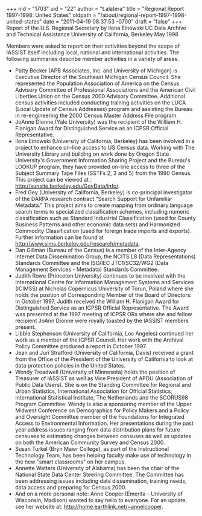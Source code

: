 +++
nid = "1703"
uid = "22"
author = "t.alatera"
title = "Regional Report 1997-1998: United States"
oldpath = "/about/regional-report-1997-1998-united-states"
date = "2011-04-19 08:37:53 -0700"
draft = "false"
+++
Report of the U.S. Regional Secretary
by
Ilona Einowski
UC Data Archive and Technical Assistance
University of California, Berkeley
May 1998

Members were asked to report on their activities beyond the scope of
IASSIST itself including local, national and international activities.
The following summaries describe member activities in a variety of
areas.

-   Patty Becker (APB Associates, Inc. and University of Michigan) is
    Executive Director of the Southeast Michigan Census Council. She
    represented the Population Association of America on the Census
    Advisory Committee of Professional Associations and the American
    Civil Liberties Union on the Census 2000 Advisory Committee.
    Additional census activities included conducting training activities
    on the LUCA (Local Update of Census Addresses) program and assisting
    the Bureau in re-engineering the 2000 Census Master Address File
    program.
-   JoAnne Dionne (Yale University) was the recipient of the William H.
    Flanigan Award for Distinguished Service as an ICPSR Official
    Representative.
-   Ilona Einowski (University of California, Berkeley) has been
    involved in a project to enhance on-line access to US Census data.
    Working with The University Library and building on work done by
    Oregon State University's Government Information Sharing Project
    and the Bureau's LOOKUP program, they have provided on-line access
    to three of the Subject Summary Tape Files (SSTFs 2, 3 and 5) from
    the 1990 Census. This project can be viewed at :
    <http://sunsite.berkeley.edu/GovData/info/>.
-   Fred Gey (University of California, Berkeley) is co-principal
    investigator of the DARPA research contract "Search Support for
    Unfamiliar Metadata." This project aims to create mapping from
    ordinary language search terms to specialized classification
    schemes, including numeric classification such as Standard
    Industrial Classification (used for County Business Patterns and
    other economic data sets) and Harmonized Commodity Classification
    (used for foreign trade imports and exports). Further information
    can be found at <http://www.sims.berkeley.edu/research/metadata>.
-   Dan Gillman (Bureau of the Census) is a member of the Inter-Agency
    Internet Data Dissemination Group, the NCITS L8 (Data
    Representations) Standards Committee and the ISO/IEC JTC1/SC32/WG2
    (Data Management Services - Metadata) Standards Committee.
-   Judith Rowe (Princeton University) continues to be involved with the
    International Centre for Information Management Systems and Services
    (ICIMSS) at Nicholas Copernicus University of Torun, Poland where
    she holds the position of Corresponding Member of the Board of
    Directors. In October 1997, Judith received the William H. Flanigan
    Award for Distinguished Service as an ICPSR Official Representative.
    The Award was presented at the 1997 meeting of ICPSR ORs where she
    and fellow recipient JoAnn Dionne were royally toasted by the
    IASSIST members present.
-   Libbie Stephenson (University of California, Los Angeles) continued
    her work as a member of the ICPSR Council. Her work with the
    Archival Policy Committee produced a report in October 1997.
-   Jean and Juri Stratford (University of California, Davis) received a
    grant from the Office of the President of the University of
    California to look at data protection policies in the United States.
-   Wendy Treadwell (University of Minnesota) holds the position of
    Treasurer of IASSIST as well as Vice President of APDU (Association
    of Public Data Users). She is on the Standing Committee for Regional
    and Urban Statistics, International Association for Official
    Statistics, International Statistical Institute, The Netherlands and
    the SCORUS98 Program Committee. Wendy is also a sponsoring member of
    the Upper Midwest Conference on Demographics for Policy Makers and a
    Policy and Oversight Committee member of the Foundations for
    Integrated Access to Environmental Information. Her presentations
    during the past year address issues ranging from data distribution
    plans for future censuses to estimating changes between censuses as
    well as updates on both the American Community Survey and
    Census 2000.
-   Susan Turkel (Bryn Mawr College), as part of the Instructional
    Technology Team, has been helping faculty make use of technology in
    the new "smart classrooms" on her campus.
-   Annette Watters (University of Alabama) has been the chair of the
    National State Data Center Steering Committee. The Committee has
    been addressing issues including data dissemination, training needs,
    data access and preparing for Census 2000.
-   And on a more personal note: Anne Cooper (Emerita - University of
    Wisconsin, Madison) wanted to say hello to everyone. For an update,
    see her website at: <http://home.earthlink.net/~annelcooper>.
